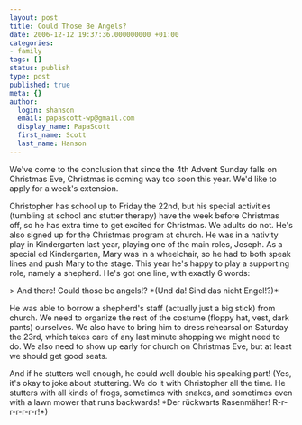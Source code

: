 ```yaml
---
layout: post
title: Could Those Be Angels?
date: 2006-12-12 19:37:36.000000000 +01:00
categories:
- family
tags: []
status: publish
type: post
published: true
meta: {}
author:
  login: shanson
  email: papascott-wp@gmail.com
  display_name: PapaScott
  first_name: Scott
  last_name: Hanson
---
```

<p>We've come to the conclusion that since the 4th Advent Sunday falls on Christmas Eve, Christmas is coming way too soon this year. We'd like to apply for a week's extension. </p>
<p>Christopher has school up to Friday the 22nd, but his special activities (tumbling at school and stutter therapy) have the week before Christmas off, so he has extra time to get excited for Christmas. We adults do not. He's also signed up for the Christmas program at church. He was in a nativity play in Kindergarten last year, playing one of the main roles, Joseph. As a special ed Kindergarten, Mary was in a wheelchair, so he had to both speak lines and push Mary to the stage. This year he's happy to play a supporting role, namely a shepherd. He's got one line, with exactly 6 words:</p>
<p>> And there! Could those be angels!? *(Und da! Sind das nicht Engel!?)*</p>
<p>He was able to borrow a shepherd's staff (actually just a big stick) from church. We need to organize the rest of the costume (floppy hat, vest, dark pants) ourselves. We also have to bring him to dress rehearsal on Saturday the 23rd, which takes care of any last minute shopping we might need to do. We also need to show up early for church on Christmas Eve, but at least we should get good seats.</p>
<p>And if he stutters well enough, he could well double his speaking part! (Yes, it's okay to joke about stuttering. We do it with Christopher all the time. He stutters with all kinds of frogs, sometimes with snakes, and sometimes even with a lawn mower that runs backwards! *Der rückwarts Rasenmäher! R-r-r-r-r-r-r!*)</p>
